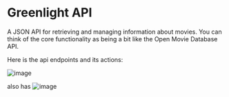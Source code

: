 # Greenlight API

A JSON API for retrieving and managing information about movies. You can
think of the core functionality as being a bit like the Open Movie Database API.

Here is the api endpoints and its actions:

![image](https://github.com/user-attachments/assets/9d637a69-0e0e-42cc-95ce-448abbc71fe5)

also has 
![image](https://github.com/user-attachments/assets/e5eb382a-cbd9-448b-8fd1-7259c3068d3f)
